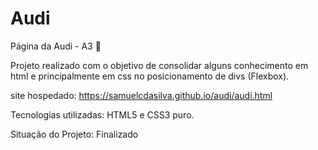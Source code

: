 # Audi
Página da Audi - A3 🚗

Projeto realizado com o objetivo de consolidar alguns conhecimento em html e principalmente em css no posicionamento de divs (Flexbox).

site hospedado: https://samuelcdasilva.github.io/audi/audi.html

Tecnologias utilizadas: HTML5 e CSS3 puro.

Situação do Projeto: Finalizado
